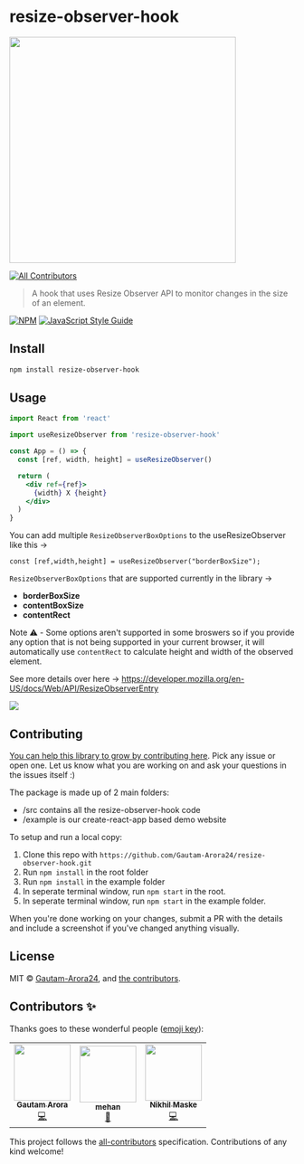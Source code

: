 # resize-observer-hook

<img src="https://user-images.githubusercontent.com/74927578/132028559-afdb6cd7-dc32-4d44-a91e-bf129f985b07.gif" height="400px"></img>

<!-- ALL-CONTRIBUTORS-BADGE:START - Do not remove or modify this section -->
[![All Contributors](https://img.shields.io/badge/all_contributors-3-orange.svg?style=flat-square)](#contributors-)
<!-- ALL-CONTRIBUTORS-BADGE:END -->

> A hook that uses Resize Observer API to monitor changes in the size of an element.

[![NPM](https://img.shields.io/npm/v/resize-observer-hook.svg)](https://www.npmjs.com/package/resize-observer-hook) [![JavaScript Style Guide](https://img.shields.io/badge/code_style-standard-brightgreen.svg)](https://standardjs.com)

## Install

```bash
npm install resize-observer-hook
```

## Usage

```jsx
import React from 'react'

import useResizeObserver from 'resize-observer-hook'

const App = () => {
  const [ref, width, height] = useResizeObserver()

  return (
    <div ref={ref}>
      {width} X {height}
    </div>
  )
}
```

You can add multiple `ResizeObserverBoxOptions` to the useResizeObserver like this ->

```
const [ref,width,height] = useResizeObserver("borderBoxSize");
```

`ResizeObserverBoxOptions` that are supported currently in the library ->

- **borderBoxSize**
- **contentBoxSize**
- **contentRect**

Note ⚠️ - Some options aren't supported in some broswers so if you provide any option that is not being supported in your current browser, it will automatically use `contentRect` to calculate height and width of the observed element.

See more details over here -> https://developer.mozilla.org/en-US/docs/Web/API/ResizeObserverEntry

<img src='./media/example.gif'></img>

## Contributing

[You can help this library to grow by contributing here](https://github.com/Gautam-Arora24/resize-observer-hook/issues). Pick any issue or open one. Let us know what you are working on and ask your questions in the issues itself :)

The package is made up of 2 main folders:

- /src contains all the resize-observer-hook code
- /example is our create-react-app based demo website

To setup and run a local copy:

1.  Clone this repo with `https://github.com/Gautam-Arora24/resize-observer-hook.git`
2.  Run `npm install` in the root folder
3.  Run `npm install` in the example folder
4.  In seperate terminal window, run `npm start` in the root.
5.  In seperate terminal window, run `npm start` in the example folder.

When you're done working on your changes, submit a PR with the details and include a screenshot if you've changed anything visually.

## License

MIT © [Gautam-Arora24](https://github.com/Gautam-Arora24), and [the contributors](https://github.com/Gautam-Arora24/resize-observer-hook/graphs/contributors).

## Contributors ✨

Thanks goes to these wonderful people ([emoji key](https://allcontributors.org/docs/en/emoji-key)):

<!-- ALL-CONTRIBUTORS-LIST:START - Do not remove or modify this section -->
<!-- prettier-ignore-start -->
<!-- markdownlint-disable -->
<table>
  <tr>
    <td align="center"><a href="https://www.youtube.com/channel/UCEGSSc70uT-SFH-7EdbzT2w"><img src="https://avatars.githubusercontent.com/u/53913514?v=4?s=100" width="100px;" alt=""/><br /><sub><b>Gautam Arora</b></sub></a><br /><a href="https://github.com/Gautam-Arora24/resize-observer-hook/commits?author=Gautam-Arora24" title="Code">💻</a></td>
    <td align="center"><a href="https://github.com/mehanalavimajd"><img src="https://avatars.githubusercontent.com/u/74927578?v=4?s=100" width="100px;" alt=""/><br /><sub><b>mehan</b></sub></a><br /><a href="#design-mehanalavimajd" title="Design">🎨</a></td>
    <td align="center"><a href="https://github.com/nikhilmaske-2001"><img src="https://avatars.githubusercontent.com/u/59444243?v=4?s=100" width="100px;" alt=""/><br /><sub><b>Nikhil Maske</b></sub></a><br /><a href="https://github.com/Gautam-Arora24/resize-observer-hook/commits?author=nikhilmaske-2001" title="Code">💻</a></td>
  </tr>
</table>

<!-- markdownlint-restore -->
<!-- prettier-ignore-end -->

<!-- ALL-CONTRIBUTORS-LIST:END -->

This project follows the [all-contributors](https://github.com/all-contributors/all-contributors) specification. Contributions of any kind welcome!
